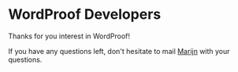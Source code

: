 # WordProof Developers

Thanks for you interest in WordProof!

If you have any questions left, don't hesitate to mail [Marijn](mailto:marijn@wordproof.com) with your questions.
